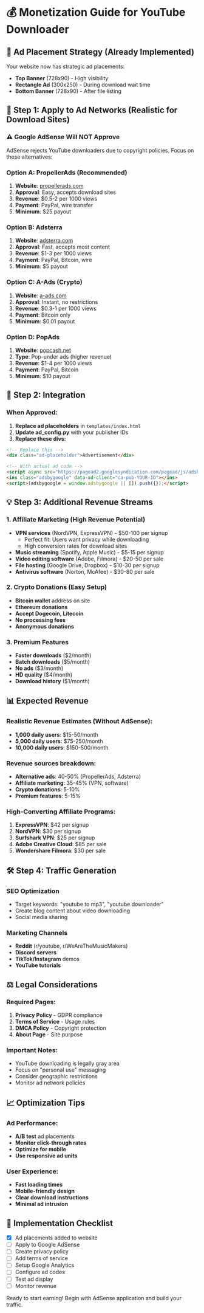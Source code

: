 # 💰 Monetization Guide for YouTube Downloader

## 🎯 **Ad Placement Strategy (Already Implemented)**

Your website now has strategic ad placements:
- **Top Banner** (728x90) - High visibility
- **Rectangle Ad** (300x250) - During download wait time
- **Bottom Banner** (728x90) - After file listing

## 🚀 **Step 1: Apply to Ad Networks (Realistic for Download Sites)**

### **⚠️ Google AdSense Will NOT Approve**
AdSense rejects YouTube downloaders due to copyright policies. Focus on these alternatives:

### **Option A: PropellerAds (Recommended)**
1. **Website**: [propellerads.com](https://propellerads.com)
2. **Approval**: Easy, accepts download sites
3. **Revenue**: $0.5-2 per 1000 views
4. **Payment**: PayPal, wire transfer
5. **Minimum**: $25 payout

### **Option B: Adsterra**
1. **Website**: [adsterra.com](https://adsterra.com)
2. **Approval**: Fast, accepts most content
3. **Revenue**: $1-3 per 1000 views
4. **Payment**: PayPal, Bitcoin, wire
5. **Minimum**: $5 payout

### **Option C: A-Ads (Crypto)**
1. **Website**: [a-ads.com](https://a-ads.com)
2. **Approval**: Instant, no restrictions
3. **Revenue**: $0.3-1 per 1000 views
4. **Payment**: Bitcoin only
5. **Minimum**: $0.01 payout

### **Option D: PopAds**
1. **Website**: [popcash.net](https://popcash.net)
2. **Type**: Pop-under ads (higher revenue)
3. **Revenue**: $1-4 per 1000 views
4. **Payment**: PayPal, Bitcoin
5. **Minimum**: $10 payout

## 🔧 **Step 2: Integration**

### **When Approved:**
1. **Replace ad placeholders** in `templates/index.html`
2. **Update ad_config.py** with your publisher IDs
3. **Replace these divs:**
```html
<!-- Replace this -->
<div class="ad-placeholder">Advertisement</div>

<!-- With actual ad code -->
<script async src="https://pagead2.googlesyndication.com/pagead/js/adsbygoogle.js"></script>
<ins class="adsbygoogle" data-ad-client="ca-pub-YOUR-ID"></ins>
<script>(adsbygoogle = window.adsbygoogle || []).push({});</script>
```

## 💡 **Step 3: Additional Revenue Streams**

### **1. Affiliate Marketing (High Revenue Potential)**
- **VPN services** (NordVPN, ExpressVPN) - $50-100 per signup
  - Perfect fit: Users want privacy while downloading
  - High conversion rates for download sites
- **Music streaming** (Spotify, Apple Music) - $5-15 per signup
- **Video editing software** (Adobe, Filmora) - $20-50 per sale
- **File hosting** (Google Drive, Dropbox) - $10-30 per signup
- **Antivirus software** (Norton, McAfee) - $30-80 per sale

### **2. Crypto Donations (Easy Setup)**
- **Bitcoin wallet** address on site
- **Ethereum donations**
- **Accept Dogecoin, Litecoin**
- **No processing fees**
- **Anonymous donations**

### **3. Premium Features**
- **Faster downloads** ($2/month)
- **Batch downloads** ($5/month)
- **No ads** ($3/month)
- **HD quality** ($4/month)
- **Download history** ($1/month)

## 📊 **Expected Revenue**

### **Realistic Revenue Estimates (Without AdSense):**
- **1,000 daily users**: $15-50/month
- **5,000 daily users**: $75-250/month
- **10,000 daily users**: $150-500/month

### **Revenue sources breakdown:**
- **Alternative ads**: 40-50% (PropellerAds, Adsterra)
- **Affiliate marketing**: 35-45% (VPN, software)
- **Crypto donations**: 5-10%
- **Premium features**: 5-15%

### **High-Converting Affiliate Programs:**
1. **ExpressVPN**: $42 per signup
2. **NordVPN**: $30 per signup  
3. **Surfshark VPN**: $25 per signup
4. **Adobe Creative Cloud**: $85 per sale
5. **Wondershare Filmora**: $30 per sale

## 🛠 **Step 4: Traffic Generation**

### **SEO Optimization**
- Target keywords: "youtube to mp3", "youtube downloader"
- Create blog content about video downloading
- Social media sharing

### **Marketing Channels**
- **Reddit** (r/youtube, r/WeAreTheMusicMakers)
- **Discord servers** 
- **TikTok/Instagram** demos
- **YouTube tutorials**

## ⚖️ **Legal Considerations**

### **Required Pages:**
1. **Privacy Policy** - GDPR compliance
2. **Terms of Service** - Usage rules
3. **DMCA Policy** - Copyright protection
4. **About Page** - Site purpose

### **Important Notes:**
- YouTube downloading is legally gray area
- Focus on "personal use" messaging
- Consider geographic restrictions
- Monitor ad network policies

## 📈 **Optimization Tips**

### **Ad Performance:**
- **A/B test** ad placements
- **Monitor click-through rates**
- **Optimize for mobile**
- **Use responsive ad units**

### **User Experience:**
- **Fast loading times**
- **Mobile-friendly design**
- **Clear download instructions**
- **Minimal ad intrusion**

## 🔄 **Implementation Checklist**

- [x] Ad placements added to website
- [ ] Apply to Google AdSense
- [ ] Create privacy policy
- [ ] Add terms of service
- [ ] Setup Google Analytics
- [ ] Configure ad codes
- [ ] Test ad display
- [ ] Monitor revenue

Ready to start earning! Begin with AdSense application and build your traffic.
